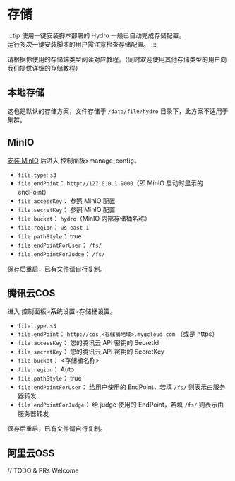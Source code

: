 # 存储

:::tip
使用一键安装脚本部署的 Hydro 一般已自动完成存储配置。  
运行多次一键安装脚本的用户需注意检查存储配置。
:::

请根据你使用的存储端类型阅读对应教程。（同时欢迎使用其他存储类型的用户向我们提供详细的存储教程）


## 本地存储

这也是默认的存储方案，文件存储于 `/data/file/hydro` 目录下，此方案不适用于集群。

## MinIO

[安装 MinIO](https://min.io/) 后进入 控制面板>manage_config。

- `file.type`: `s3`
- `file.endPoint`： `http://127.0.0.1:9000`（即 MinIO 启动时显示的 endPoint）
- `file.accessKey`： 参照 MinIO 配置
- `file.secretKey`： 参照 MinIO 配置
- `file.bucket`： `hydro`（MinIO 内部存储桶名称）
- `file.region`： `us-east-1`
- `file.pathStyle`： true
- `file.endPointForUser`： `/fs/`
- `file.endPointForJudge`： `/fs/`

保存后重启，已有文件请自行复制。

## 腾讯云COS

进入 控制面板>系统设置>存储桶设置。

- `file.type`: `s3`
- `file.endPoint`： `http://cos.<存储桶地域>.myqcloud.com` （或是 https）
- `file.accessKey`： 您的腾讯云 API 密钥的 SecretId
- `file.secretKey`： 您的腾讯云 API 密钥的 SecretKey
- `file.bucket`： <存储桶名称>
- `file.region`： Auto
- `file.pathStyle`： true
- `file.endPointForUser`： 给用户使用的 EndPoint，若填 `/fs/` 则表示由服务器转发
- `file.endPointForJudge`： 给 judge 使用的 EndPoint，若填 `/fs/` 则表示由服务器转发

保存后重启，已有文件请自行复制。

## 阿里云OSS

// TODO & PRs Welcome
